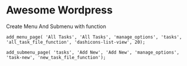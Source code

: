 # Awesome Wordpress

Create Menu And Submenu with function


```
add_menu_page( 'All Tasks', 'All Tasks', 'manage_options', 'tasks', 'all_task_file_function', 'dashicons-list-view', 20);

add_submenu_page( 'tasks', 'Add New', 'Add New', 'manage_options', 'task-new', 'new_task_file_function');
```
